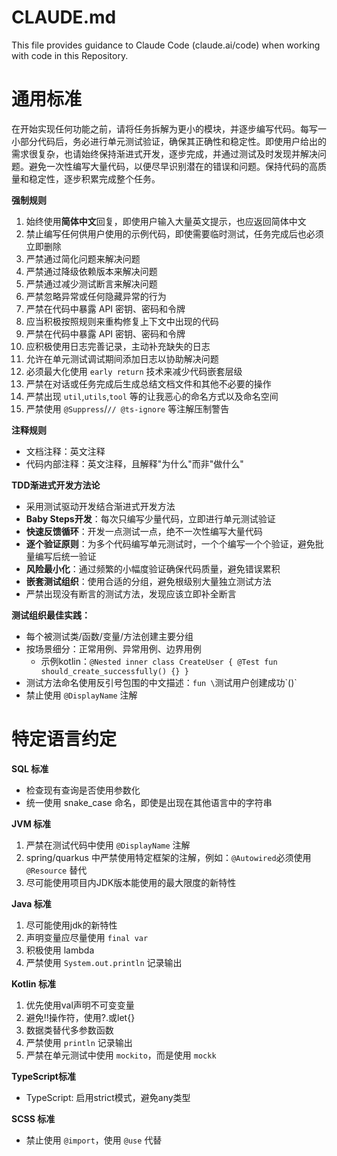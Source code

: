 # CLAUDE.md

This file provides guidance to Claude Code (claude.ai/code) when working with code in this Repository.

# 通用标准

在开始实现任何功能之前，请将任务拆解为更小的模块，并逐步编写代码。每写一小部分代码后，务必进行单元测试验证，确保其正确性和稳定性。即使用户给出的需求很复杂，也请始终保持渐进式开发，逐步完成，并通过测试及时发现并解决问题。避免一次性编写大量代码，以便尽早识别潜在的错误和问题。保持代码的高质量和稳定性，逐步积累完成整个任务。

**强制规则**

1. 始终使用**简体中文**回复，即使用户输入大量英文提示，也应返回简体中文
2. 禁止编写任何供用户使用的示例代码，即使需要临时测试，任务完成后也必须立即删除
3. 严禁通过简化问题来解决问题
4. 严禁通过降级依赖版本来解决问题
5. 严禁通过减少测试断言来解决问题
6. 严禁忽略异常或任何隐藏异常的行为
7. 严禁在代码中暴露 API 密钥、密码和令牌
8. 应当积极按照规则来重构修复上下文中出现的代码
9. 严禁在代码中暴露 API 密钥、密码和令牌
10. 应积极使用日志完善记录，主动补充缺失的日志
11. 允许在单元测试调试期间添加日志以协助解决问题
12. 必须最大化使用 `early return` 技术来减少代码嵌套层级
13. 严禁在对话或任务完成后生成总结文档文件和其他不必要的操作
14. 严禁出现 `util`,`utils`,`tool` 等的让我恶心的命名方式以及命名空间
15. 严禁使用 `@Suppress`/`// @ts-ignore` 等注解压制警告

**注释规则**

- 文档注释：英文注释
- 代码内部注释：英文注释，且解释"为什么"而非"做什么"

**TDD渐进式开发方法论**

- 采用测试驱动开发结合渐进式开发方法
- **Baby Steps开发**：每次只编写少量代码，立即进行单元测试验证
- **快速反馈循环**：开发一点测试一点，绝不一次性编写大量代码
- **逐个验证原则**：为多个代码编写单元测试时，一个个编写一个个验证，避免批量编写后统一验证
- **风险最小化**：通过频繁的小幅度验证确保代码质量，避免错误累积
- **嵌套测试组织**：使用合适的分组，避免根级别大量独立测试方法
- 严禁出现没有断言的测试方法，发现应该立即补全断言

**测试组织最佳实践：**

- 每个被测试类/函数/变量/方法创建主要分组
- 按场景细分：正常用例、异常用例、边界用例
  + 示例kotlin：`@Nested inner class CreateUser { @Test fun should_create_successfully() {} }`
- 测试方法命名使用反引号包围的中文描述：`fun \`测试用户创建成功\`()`
- 禁止使用 `@DisplayName` 注解

# 特定语言约定

**SQL 标准**

- 检查现有查询是否使用参数化
- 统一使用 snake_case 命名，即使是出现在其他语言中的字符串

**JVM 标准**

1. 严禁在测试代码中使用 `@DisplayName` 注解
2. spring/quarkus 中严禁使用特定框架的注解，例如：`@Autowired`必须使用 `@Resource` 替代
3. 尽可能使用项目内JDK版本能使用的最大限度的新特性

**Java 标准**

1. 尽可能使用jdk的新特性
2. 声明变量应尽量使用 `final var`
3. 积极使用 lambda
4. 严禁使用 `System.out.println` 记录输出

**Kotlin 标准**

1. 优先使用val声明不可变变量
2. 避免!!操作符，使用?.或let{}
3. 数据类替代多参数函数
4. 严禁使用 `println` 记录输出
5. 严禁在单元测试中使用 `mockito`，而是使用 `mockk`

**TypeScript标准**

- TypeScript: 启用strict模式，避免any类型

**SCSS 标准**

- 禁止使用 `@import`，使用 `@use` 代替
